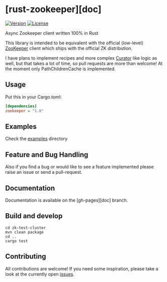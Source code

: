 [rust-zookeeper][doc]
=====================
[![Version](https://img.shields.io/crates/v/zookeeper.svg)](https://crates.io/crates/zookeeper-async)
[![License](https://img.shields.io/crates/l/zookeeper.svg)](http://opensource.org/licenses/MIT)

Async Zookeeper client written 100% in Rust

This library is intended to be equivalent with the official (low-level) [ZooKeeper][javadoc] client which ships with the official ZK distribution.

I have plans to implement recipes and more complex [Curator][curator] like logic as well, but that takes a lot of time, so pull requests are more than welcome! At the moment only PathChildrenCache is implemented.

## Usage

Put this in your Cargo.toml:

```ini
[dependencies]
zookeeper = "1.0"
```

## Examples
Check the [examples][examples] directory

## Feature and Bug Handling
Also if you find a bug or would like to see a feature implemented please raise an issue or send a pull-request.

## Documentation
Documentation is available on the [gh-pages][doc] branch.

[examples]: https://github.com/krojew/rust-zookeeper/tree/master/examples
[javadoc]: https://zookeeper.apache.org/doc/r3.4.6/api/org/apache/zookeeper/ZooKeeper.html
[curator]: http://curator.apache.org/

## Build and develop
```shell
cd zk-test-cluster
mvn clean package
cd ..
cargo test
```
## Contributing
All contributions are welcome! If you need some inspiration, please take a look at the currently open [issues](https://github.com/krojew/rust-zookeeper/issues).

